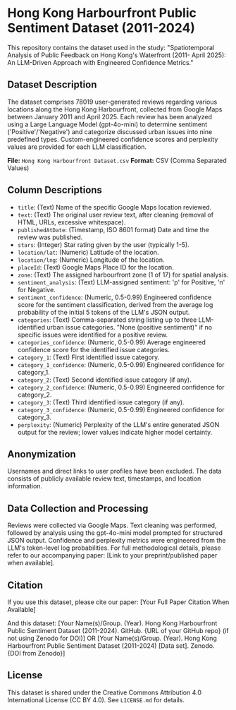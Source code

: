 # Hong Kong Harbourfront Public Sentiment Dataset (2011-2024)

This repository contains the dataset used in the study: "Spatiotemporal Analysis of Public Feedback on Hong Kong's Waterfront (2011- April 2025): An LLM-Driven Approach with Engineered Confidence Metrics."

## Dataset Description

The dataset comprises 78019 user-generated reviews regarding various locations along the Hong Kong Harbourfront, collected from Google Maps between January 2011 and April 2025. Each review has been analyzed using a Large Language Model (gpt-4o-mini) to determine sentiment ('Positive'/'Negative') and categorize discussed urban issues into nine predefined types. Custom-engineered confidence scores and perplexity values are provided for each LLM classification.

**File:** `Hong Kong Harbourfront Dataset.csv`
**Format:** CSV (Comma Separated Values)

## Column Descriptions

*   `title`: (Text) Name of the specific Google Maps location reviewed.
*   `text`: (Text) The original user review text, after cleaning (removal of HTML, URLs, excessive whitespace).
*   `publishedAtDate`: (Timestamp, ISO 8601 format) Date and time the review was published.
*   `stars`: (Integer) Star rating given by the user (typically 1-5).
*   `location/lat`: (Numeric) Latitude of the location.
*   `location/lng`: (Numeric) Longitude of the location.
*   `placeId`: (Text) Google Maps Place ID for the location.
*   `zone`: (Text) The assigned harbourfront zone (1 of 17) for spatial analysis.
*   `sentiment_analysis`: (Text) LLM-assigned sentiment: 'p' for Positive, 'n' for Negative.
*   `sentiment_confidence`: (Numeric, 0.5-0.99) Engineered confidence score for the sentiment classification, derived from the average log probability of the initial 5 tokens of the LLM's JSON output.
*   `categories`: (Text) Comma-separated string listing up to three LLM-identified urban issue categories. "None (positive sentiment)" if no specific issues were identified for a positive review.
*   `categories_confidence`: (Numeric, 0.5-0.99) Average engineered confidence score for the identified issue categories.
*   `category_1`: (Text) First identified issue category.
*   `category_1_confidence`: (Numeric, 0.5-0.99) Engineered confidence for category_1.
*   `category_2`: (Text) Second identified issue category (if any).
*   `category_2_confidence`: (Numeric, 0.5-0.99) Engineered confidence for category_2.
*   `category_3`: (Text) Third identified issue category (if any).
*   `category_3_confidence`: (Numeric, 0.5-0.99) Engineered confidence for category_3.
*   `perplexity`: (Numeric) Perplexity of the LLM's entire generated JSON output for the review; lower values indicate higher model certainty.

## Anonymization

Usernames and direct links to user profiles have been excluded. The data consists of publicly available review text, timestamps, and location information.

## Data Collection and Processing

Reviews were collected via Google Maps. Text cleaning was performed, followed by analysis using the gpt-4o-mini model prompted for structured JSON output. Confidence and perplexity metrics were engineered from the LLM's token-level log probabilities. For full methodological details, please refer to our accompanying paper: [Link to your preprint/published paper when available].

## Citation

If you use this dataset, please cite our paper:
[Your Full Paper Citation When Available]

And this dataset:
[Your Name(s)/Group. (Year). Hong Kong Harbourfront Public Sentiment Dataset (2011-2024). GitHub. {URL of your GitHub repo} (if not using Zenodo for DOI)]
OR
[Your Name(s)/Group. (Year). Hong Kong Harbourfront Public Sentiment Dataset (2011-2024) [Data set]. Zenodo. {DOI from Zenodo}]

## License

This dataset is shared under the Creative Commons Attribution 4.0 International License (CC BY 4.0). See `LICENSE.md` for details.
